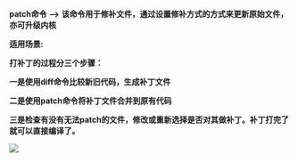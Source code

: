  **patch命令** **-->** **该命令用于修补文件，通过设置修补方式的方式来更新原始文件，亦可升级内核**

 **适用场景:**

 **打补丁的过程分三个步骤：**

 **一是使用diff命令比较新旧代码，生成补丁文件**

 **二是使用patch命令将补丁文件合并到原有代码**

 **三是检查有没有无法patch的文件，修改或重新选择是否对其做补丁。补丁打完了就可以直接编译了。**

 **![][0]**

[0]: ./img/20170102201758351.png